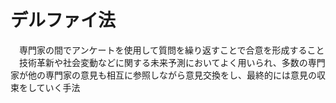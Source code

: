 # デルファイ法
　専門家の間でアンケートを使用して質問を繰り返すことで合意を形成すること
　技術革新や社会変動などに関する未来予測においてよく用いられ、多数の専門家が他の専門家の意見も相互に参照しながら意見交換をし、最終的には意見の収束をしていく手法
